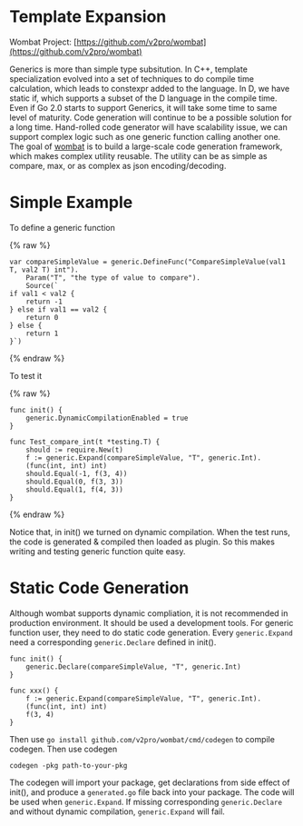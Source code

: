 # Template Expansion

Wombat Project: [https://github.com/v2pro/wombat](https://github.com/v2pro/wombat)

Generics is more than simple type subsitution. In C++, template specialization evolved into a set of techniques to do compile time calculation, which leads to constexpr added to the language. In D, we have static if, which supports a subset of the D language in the compile time. Even if Go 2.0 starts to support Generics, it will take some time to same level of maturity. Code generation will continue to be a possible solution for a long time. Hand-rolled code generator will have scalability issue, we can support complex logic such as one generic function calling another one. The goal of [wombat](https://github.com/v2pro/wombat) is to build a large-scale code generation framework, which makes complex utility reusable. The utility can be as simple as compare, max, or as complex as json encoding/decoding.

# Simple Example

To define a generic function

{% raw %}
```golang
var compareSimpleValue = generic.DefineFunc("CompareSimpleValue(val1 T, val2 T) int").
	Param("T", "the type of value to compare").
	Source(`
if val1 < val2 {
	return -1
} else if val1 == val2 {
	return 0
} else {
	return 1
}`)
```
{% endraw %}

To test it

{% raw %}
```golang
func init() {
	generic.DynamicCompilationEnabled = true
}

func Test_compare_int(t *testing.T) {
	should := require.New(t)
	f := generic.Expand(compareSimpleValue, "T", generic.Int).
	(func(int, int) int)
	should.Equal(-1, f(3, 4))
	should.Equal(0, f(3, 3))
	should.Equal(1, f(4, 3))
}
```
{% endraw %}

Notice that, in init() we turned on dynamic compilation. When the test runs, the code is generated & compiled then loaded as plugin. So this makes writing and testing generic function quite easy.

# Static Code Generation

Although wombat supports dynamic compliation, it is not recommended in production environment. It should be used a development tools. For generic function user, they need to do static code generation. Every `generic.Expand` need a corresponding `generic.Declare` defined in init().

```golang
func init() {
	generic.Declare(compareSimpleValue, "T", generic.Int)
}

func xxx() {
	f := generic.Expand(compareSimpleValue, "T", generic.Int).
	(func(int, int) int)
	f(3, 4)
}
```

Then use `go install github.com/v2pro/wombat/cmd/codegen` to compile codegen. Then use codegen

```
codegen -pkg path-to-your-pkg
```

The codegen will import your package, get declarations from side effect of init(), and produce a `generated.go` file back into your package. The code will be used when `generic.Expand`. If missing corresponding `generic.Declare` and without dynamic compilation, `generic.Expand` will fail.
